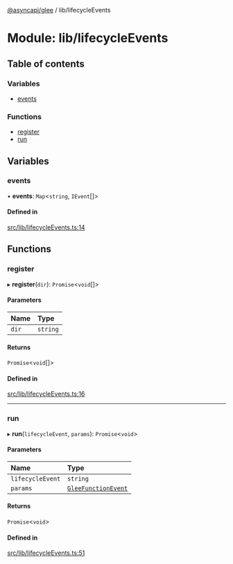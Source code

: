 [@asyncapi/glee](../README.md) / lib/lifecycleEvents

# Module: lib/lifecycleEvents

## Table of contents

### Variables

- [events](lib_lifecycleEvents.md#events)

### Functions

- [register](lib_lifecycleEvents.md#register)
- [run](lib_lifecycleEvents.md#run)

## Variables

### events

• **events**: `Map`<`string`, `IEvent`[]\>

#### Defined in

[src/lib/lifecycleEvents.ts:14](https://github.com/asyncapi/glee/blob/036ed6c/src/lib/lifecycleEvents.ts#L14)

## Functions

### register

▸ **register**(`dir`): `Promise`<`void`[]\>

#### Parameters

| Name | Type |
| :------ | :------ |
| `dir` | `string` |

#### Returns

`Promise`<`void`[]\>

#### Defined in

[src/lib/lifecycleEvents.ts:16](https://github.com/asyncapi/glee/blob/036ed6c/src/lib/lifecycleEvents.ts#L16)

___

### run

▸ **run**(`lifecycleEvent`, `params`): `Promise`<`void`\>

#### Parameters

| Name | Type |
| :------ | :------ |
| `lifecycleEvent` | `string` |
| `params` | [`GleeFunctionEvent`](lib.md#gleefunctionevent) |

#### Returns

`Promise`<`void`\>

#### Defined in

[src/lib/lifecycleEvents.ts:51](https://github.com/asyncapi/glee/blob/036ed6c/src/lib/lifecycleEvents.ts#L51)
